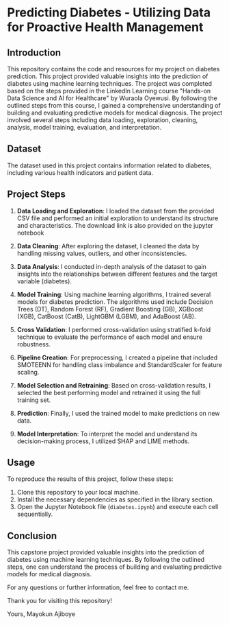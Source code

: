 # Predicting Diabetes - Utilizing Data for Proactive Health Management

## Introduction
This repository contains the code and resources for my project on diabetes prediction. This project provided valuable insights into the prediction of diabetes using machine learning techniques. The project was completed based on the steps provided in the LinkedIn Learning course "Hands-on Data Science and AI for Healthcare" by Wuraola Oyewusi. By following the outlined steps from this course, I gained a comprehensive understanding of building and evaluating predictive models for medical diagnosis. The project involved several steps including data loading, exploration, cleaning, analysis, model training, evaluation, and interpretation.

## Dataset
The dataset used in this project contains information related to diabetes, including various health indicators and patient data. 

## Project Steps
1. **Data Loading and Exploration**: I loaded the dataset from the provided CSV file and performed an initial exploration to understand its structure and characteristics. The download link is also provided on the jupyter notebook

2. **Data Cleaning**: After exploring the dataset, I cleaned the data by handling missing values, outliers, and other inconsistencies.

3. **Data Analysis**: I conducted in-depth analysis of the dataset to gain insights into the relationships between different features and the target variable (diabetes).

4. **Model Training**: Using machine learning algorithms, I trained several models for diabetes prediction. The algorithms used include Decision Trees (DT), Random Forest (RF), Gradient Boosting (GB), XGBoost (XGB), CatBoost (CatB), LightGBM (LGBM), and AdaBoost (AB).

5. **Cross Validation**: I performed cross-validation using stratified k-fold technique to evaluate the performance of each model and ensure robustness.

6. **Pipeline Creation**: For preprocessing, I created a pipeline that included SMOTEENN for handling class imbalance and StandardScaler for feature scaling.

7. **Model Selection and Retraining**: Based on cross-validation results, I selected the best performing model and retrained it using the full training set.

8. **Prediction**: Finally, I used the trained model to make predictions on new data.

9. **Model Interpretation**: To interpret the model and understand its decision-making process, I utilized SHAP and LIME methods.

## Usage
To reproduce the results of this project, follow these steps:
1. Clone this repository to your local machine.
2. Install the necessary dependencies as specified in the library section.
3. Open the Jupyter Notebook file (`diabetes.ipynb`) and execute each cell sequentially.

## Conclusion
This capstone project provided valuable insights into the prediction of diabetes using machine learning techniques. By following the outlined steps, one can understand the process of building and evaluating predictive models for medical diagnosis.

For any questions or further information, feel free to contact me.

Thank you for visiting this repository!

Yours,
Mayokun Ajiboye

